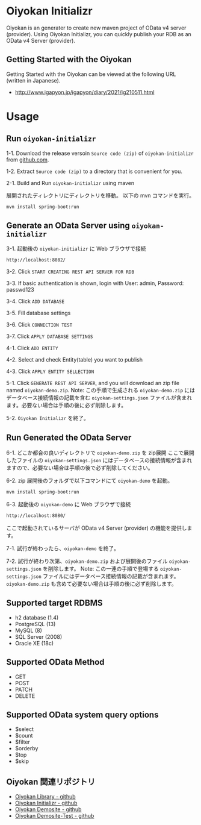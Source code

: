 # Oiyokan Initializr

Oiyokan is an generater to create new maven project of OData v4 server (provider).
Using Oiyokan Initializr, you can quickly publish your RDB as an OData v4 Server (provider).

## Getting Started with the Oiyokan

Getting Started with the Oiyokan can be viewed at the following URL  (written in Japanese).

- http://www.igapyon.jp/igapyon/diary/2021/ig210511.html


# Usage

## Run `oiyokan-initializr`

1-1. Download the release versoin `Source code (zip)` of `oiyokan-initializr` from [github.com](https://github.com/igapyon/oiyokan-initializr/releases).

1-2. Extract `Source code (zip)` to a directory that is convenient for you.

2-1. Build and Run `oiyokan-initializr` using maven

展開されたディレクトリにディレクトリを移動。
以下の mvn コマンドを実行。

```sh
mvn install spring-boot:run
```

## Generate an OData Server using `oiyokan-initializr`

3-1. 起動後の `oiyokan-initializr` に Web ブラウザで接続

```sh
http://localhost:8082/
```

3-2. Click `START CREATING REST API SERVER FOR RDB`

3-3. If basic authentication is shown, login with User: admin, Password: passwd123

3-4. Click `ADD DATABASE`

3-5. Fill database settings

3-6. Click `CONNECTION TEST`

3-7. Click `APPLY DATABASE SETTINGS`

4-1. Click `ADD ENTITY`

4-2. Select and check Entity(table) you want to publish

4-3. Click `APPLY ENTITY SELLECTION`

5-1. Click `GENERATE REST API SERVER`, and you will download an zip file named `oiyokan-demo.zip`.
  Note: この手順で生成される `oiyokan-demo.zip` にはデータベース接続情報の記載を含む `oiyokan-settings.json` ファイルが含まれます。必要ない場合は手順の後に必ず削除します。

5-2. `Oiyokan Initializr` を終了。

## Run Generated the OData Server

6-1. どこか都合の良いディレクトリで `oiyokan-demo.zip` を zip展開
  ここで展開したファイルの `oiyokan-settings.json` にはデータベースの接続情報が含まれますので、必要ない場合は手順の後で必ず削除してください。

6-2. zip 展開後のフォルダで以下コマンドにて `oiyokan-demo` を起動。

```sh
mvn install spring-boot:run
```

6-3. 起動後の `oiyokan-demo` に Web ブラウザで接続

```sh
http://localhost:8080/
```

ここで起動されているサーバが OData v4 Server (provider) の機能を提供します。

7-1. 試行が終わったら、`oiyokan-demo` を終了。

7-2. 試行が終わり次第、`oiyokan-demo.zip` および展開後のファイル `oiyokan-settings.json` を削除します。
  Note: この一連の手順で登場する `oiyokan-settings.json` ファイルにはデータベース接続情報の記載が含まれます。`oiyokan-demo.zip` も含めて必要ない場合は手順の後に必ず削除します。

## Supported target RDBMS

- h2 database (1.4)
- PostgreSQL (13)
- MySQL (8)
- SQL Server (2008)
- Oracle XE (18c)

## Supported OData Method

- GET
- POST
- PATCH
- DELETE

## Supported OData system query options

- $select
- $count
- $filter
- $orderby
- $top
- $skip

## Oiyokan 関連リポジトリ 

- [Oiyokan Library - github](https://github.com/igapyon/oiyokan)
- [Oiyokan Initializr - github](https://github.com/igapyon/oiyokan-initializr)
- [Oiyokan Demosite - github](https://github.com/igapyon/oiyokan-demosite)
- [Oiyokan Demosite-Test - github](https://github.com/igapyon/oiyokan-demosite-test)
